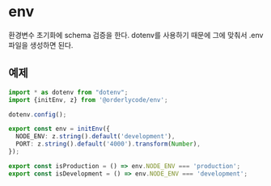 # env
환경변수 초기화에 schema 검증을 한다.
dotenv를 사용하기 때문에 그에 맞춰서 .env 파일을 생성하면 된다.

## 예제
```typescript
import * as dotenv from "dotenv";
import {initEnv, z} from '@orderlycode/env';

dotenv.config();

export const env = initEnv({
  NODE_ENV: z.string().default('development'),
  PORT: z.string().default('4000').transform(Number),
});

export const isProduction = () => env.NODE_ENV === 'production';
export const isDevelopment = () => env.NODE_ENV === 'development';
```

